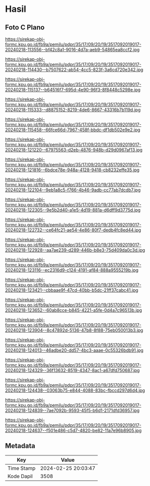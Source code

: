 # Hasil

## Foto C Plano

https://sirekap-obj-formc.kpu.go.id/fb9a/pemilu/pdpr/35/17/09/20/19/3517092019017-20240218-113556--bf42c8a1-9016-4d7a-aeb9-54865ea8ccf2.jpg

https://sirekap-obj-formc.kpu.go.id/fb9a/pemilu/pdpr/35/17/09/20/19/3517092019017-20240218-114430--b7507622-ab54-4cc5-823f-3a6cd720e342.jpg

https://sirekap-obj-formc.kpu.go.id/fb9a/pemilu/pdpr/35/17/09/20/19/3517092019017-20240218-115137--b64516f7-695d-4e90-96f3-8f8448c5298e.jpg

https://sirekap-obj-formc.kpu.go.id/fb9a/pemilu/pdpr/35/17/09/20/19/3517092019017-20240218-115333--d8875152-8219-4de6-8667-43316b7b119d.jpg

https://sirekap-obj-formc.kpu.go.id/fb9a/pemilu/pdpr/35/17/09/20/19/3517092019017-20240218-115458--66fce66d-7967-458f-bbdc-df1db502e9e2.jpg

https://sirekap-obj-formc.kpu.go.id/fb9a/pemilu/pdpr/35/17/09/20/19/3517092019017-20240218-121220--67975563-d2eb-4876-948b-d29d0967af13.jpg

https://sirekap-obj-formc.kpu.go.id/fb9a/pemilu/pdpr/35/17/09/20/19/3517092019017-20240218-121816--6bdce78e-948a-4128-9418-cb8232effe35.jpg

https://sirekap-obj-formc.kpu.go.id/fb9a/pemilu/pdpr/35/17/09/20/19/3517092019017-20240218-122104--9eb1a8c5-f766-4b46-9adb-cc77ab7dcdb7.jpg

https://sirekap-obj-formc.kpu.go.id/fb9a/pemilu/pdpr/35/17/09/20/19/3517092019017-20240218-122305--9e5b2d40-a1e5-4d19-881a-d6dff9d3775d.jpg

https://sirekap-obj-formc.kpu.go.id/fb9a/pemilu/pdpr/35/17/09/20/19/3517092019017-20240218-122732--ce64fc21-ae54-4e86-80f7-dedb4fc8ed44.jpg

https://sirekap-obj-formc.kpu.go.id/fb9a/pemilu/pdpr/35/17/09/20/19/3517092019017-20240218-122928--aa7ae239-d289-446b-b8e3-75d409da0c3d.jpg

https://sirekap-obj-formc.kpu.go.id/fb9a/pemilu/pdpr/35/17/09/20/19/3517092019017-20240218-123116--ec2316d9-c124-4191-af84-888a9555219b.jpg

https://sirekap-obj-formc.kpu.go.id/fb9a/pemilu/pdpr/35/17/09/20/19/3517092019017-20240218-123421--cbbaae9f-47cd-40bb-b5dc-21ff37cabc41.jpg

https://sirekap-obj-formc.kpu.go.id/fb9a/pemilu/pdpr/35/17/09/20/19/3517092019017-20240218-123652--60ab8cce-b845-4221-a5fe-0d4a7c96513b.jpg

https://sirekap-obj-formc.kpu.go.id/fb9a/pemilu/pdpr/35/17/09/20/19/3517092019017-20240218-123904--8c47892d-5136-47b8-8f88-75eb050013b3.jpg

https://sirekap-obj-formc.kpu.go.id/fb9a/pemilu/pdpr/35/17/09/20/19/3517092019017-20240218-124013--46adbe20-dd57-4bc3-aaae-0c55326bdb91.jpg

https://sirekap-obj-formc.kpu.go.id/fb9a/pemilu/pdpr/35/17/09/20/19/3517092019017-20240218-124329--36f13632-8519-4347-8ac1-a67dfd750687.jpg

https://sirekap-obj-formc.kpu.go.id/fb9a/pemilu/pdpr/35/17/09/20/19/3517092019017-20240218-124438--03063b75-e844-4088-83bc-fbccd297d6d4.jpg

https://sirekap-obj-formc.kpu.go.id/fb9a/pemilu/pdpr/35/17/09/20/19/3517092019017-20240218-124839--7ae7092b-9593-45f5-b6d1-2171dfd36957.jpg

https://sirekap-obj-formc.kpu.go.id/fb9a/pemilu/pdpr/35/17/09/20/19/3517092019017-20240218-124637--f501e486-c5d7-4820-be82-11a7e96b8905.jpg


## Metadata

| Key        | Value               |
| ---------- | ------------------- |
| Time Stamp | 2024-02-25 20:03:47 |
| Kode Dapil | 3508                |



